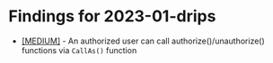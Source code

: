 # Findings for 2023-01-drips 

- [[MEDIUM]]([MEDIUM]-1566789551/README.md) - An authorized user can call authorize()/unauthorize() functions via ```CallAs()``` function 
